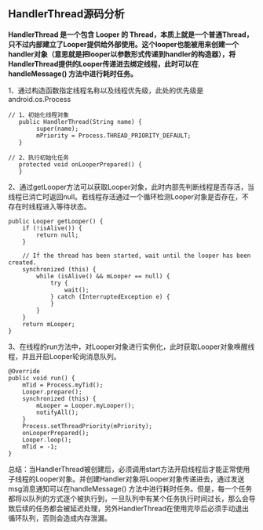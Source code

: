 
## HandlerThread源码分析 ##

**HandlerThread 是一个包含 Looper 的 Thread，本质上就是一个普通Thread，只不过内部建立了Looper提供给外部使用。这个looper也能被用来创建一个handler对象（意思就是把looper以参数形式传递到handler的构造器），将HandlerThread提供的Looper传递进去绑定线程，此时可以在handleMessage() 方法中进行耗时任务。**

1、通过构造函数指定线程名称以及线程优先级，此处的优先级是android.os.Process

	// 1、初始化线程对象
	   public HandlerThread(String name) {
	        super(name);
	        mPriority = Process.THREAD_PRIORITY_DEFAULT;
	   }

	// 2、执行初始化任务
	   protected void onLooperPrepared() {
	   }


2、通过getLooper方法可以获取Looper对象，此时内部先判断线程是否存活，当线程已消亡时返回null。若线程存活通过一个循环检测Looper对象是否存在，不存在时线程进入等待状态。

    public Looper getLooper() {
        if (!isAlive()) {
            return null;
        }
        
        // If the thread has been started, wait until the looper has been created.
        synchronized (this) {
            while (isAlive() && mLooper == null) {
                try {
                    wait();
                } catch (InterruptedException e) {
                }
            }
        }
        return mLooper;
    }


3、在线程的run方法中，对Looper对象进行实例化，此时获取Looper对象唤醒线程，并且开启Looper轮询消息队列。


    @Override
    public void run() {
        mTid = Process.myTid();
        Looper.prepare();
        synchronized (this) {
            mLooper = Looper.myLooper();
            notifyAll();
        }
        Process.setThreadPriority(mPriority);
        onLooperPrepared();
        Looper.loop();
        mTid = -1;
    }

总结：当HandlerThread被创建后，必须调用start方法开启线程后才能正常使用子线程的Looper对象。并创建Handler对象将Looper对象传递进去，通过发送msg消息通知可以在handleMessage() 方法中进行耗时任务。但是，每一个任务都将以队列的方式逐个被执行到，一旦队列中有某个任务执行时间过长，那么会导致后续的任务都会被延迟处理，另外HandlerThread在使用完毕后必须手动退出循环队列，否则会造成内存泄漏。
